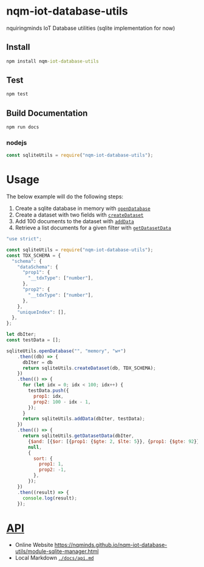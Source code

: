 # nqm-iot-database-utils
nquiringminds IoT Database utilities (sqlite implementation for now)

## Install
```cmd
npm install nqm-iot-database-utils
```

## Test
```cmd
npm test
```

## Build Documentation

```cmd
npm run docs
```

### nodejs
```js
const sqliteUtils = require("nqm-iot-database-utils");
```

# Usage
The below example will do the following steps:
1. Create a sqlite database in memory with [```openDatabase```](https://nqminds.github.io/nqm-iot-database-utils/module-sqlite-manager.html)
2. Create a dataset with two fields with [```createDataset```](https://nqminds.github.io/nqm-iot-database-utils/module-sqlite-manager.html)
3. Add 100 documents to the dataset with [```addData```](https://nqminds.github.io/nqm-iot-database-utils/module-sqlite-manager.html)
4. Retrieve a list documents for a given filter with [```getDatasetData```](https://nqminds.github.io/nqm-iot-database-utils/module-sqlite-manager.html)

```js
"use strict";

const sqliteUtils = require("nqm-iot-database-utils");
const TDX_SCHEMA = {
  "schema": {
    "dataSchema": {
      "prop1": {
        "__tdxType": ["number"],
      },
      "prop2": {
        "__tdxType": ["number"],
      },
    },
    "uniqueIndex": [],
  },
};

let dbIter;
const testData = [];

sqliteUtils.openDatabase("", "memory", "w+")
    .then((db) => {
      dbIter = db
      return sqliteUtils.createDataset(db, TDX_SCHEMA);
    })
    .then(() => {
      for (let idx = 0; idx < 100; idx++) {
        testData.push({
          prop1: idx,
          prop2: 100 - idx - 1,
        });
      }
      return sqliteUtils.addData(dbIter, testData);
    })
    .then(() => {
      return sqliteUtils.getDatasetData(dbIter,
        {$and: [{$or: [{prop1: {$gte: 2, $lte: 5}}, {prop1: {$gte: 92}}]}, {prop2: {$lte: 10}}]},
        null,
        {
          sort: {
            prop1: 1,
            prop2: -1,
          },
        });
    })
    .then((result) => {
      console.log(result);
    });
```

# [API](https://nqminds.github.io/nqm-iot-database-utils/module-sqlite-manager.html)

- Online Website <https://nqminds.github.io/nqm-iot-database-utils/module-sqlite-manager.html>
- Local Markdown [`./docs/api.md`](./docs/api.md)

